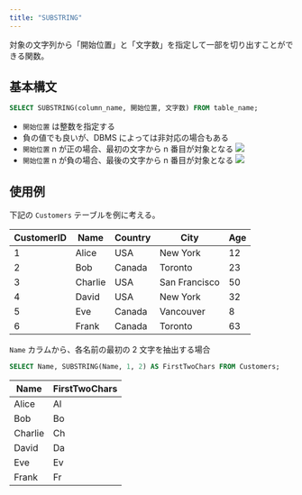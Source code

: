 ```yaml
---
title: "SUBSTRING"
---
```


対象の文字列から「開始位置」と「文字数」を指定して一部を切り出すことができる関数。

## 基本構文

```sql
SELECT SUBSTRING(column_name, 開始位置, 文字数) FROM table_name;
```

- `開始位置` は整数を指定する
- 負の値でも良いが、DBMS によっては非対応の場合もある
- `開始位置` n が正の場合、最初の文字から n 番目が対象となる
  ![](https://storage.googleapis.com/zenn-user-upload/86e609873ee2-20240325.png)
- `開始位置` n が負の場合、最後の文字から n 番目が対象となる
  ![](https://storage.googleapis.com/zenn-user-upload/20ff7403b4a3-20240325.png)

## 使用例

下記の `Customers` テーブルを例に考える。

| CustomerID | Name    | Country | City          | Age |
| ---------- | ------- | ------- | ------------- | --- |
| 1          | Alice   | USA     | New York      | 12  |
| 2          | Bob     | Canada  | Toronto       | 23  |
| 3          | Charlie | USA     | San Francisco | 50  |
| 4          | David   | USA     | New York      | 32  |
| 5          | Eve     | Canada  | Vancouver     | 8   |
| 6          | Frank   | Canada  | Toronto       | 63  |

`Name` カラムから、各名前の最初の 2 文字を抽出する場合

```sql
SELECT Name, SUBSTRING(Name, 1, 2) AS FirstTwoChars FROM Customers;
```

| Name    | FirstTwoChars |
| ------- | ------------- |
| Alice   | Al            |
| Bob     | Bo            |
| Charlie | Ch            |
| David   | Da            |
| Eve     | Ev            |
| Frank   | Fr            |

